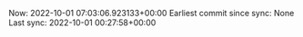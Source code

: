 Now: 2022-10-01 07:03:06.923133+00:00 Earliest commit since sync: None Last sync: 2022-10-01 00:27:58+00:00

